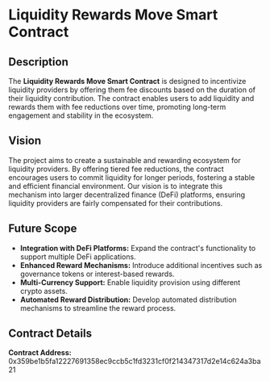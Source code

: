 # Liquidity Rewards Move Smart Contract

## Description
The **Liquidity Rewards Move Smart Contract** is designed to incentivize liquidity providers by offering them fee discounts based on the duration of their liquidity contribution. The contract enables users to add liquidity and rewards them with fee reductions over time, promoting long-term engagement and stability in the ecosystem.

## Vision
The project aims to create a sustainable and rewarding ecosystem for liquidity providers. By offering tiered fee reductions, the contract encourages users to commit liquidity for longer periods, fostering a stable and efficient financial environment. Our vision is to integrate this mechanism into larger decentralized finance (DeFi) platforms, ensuring liquidity providers are fairly compensated for their contributions.

## Future Scope
- **Integration with DeFi Platforms:** Expand the contract's functionality to support multiple DeFi applications.
- **Enhanced Reward Mechanisms:** Introduce additional incentives such as governance tokens or interest-based rewards.
- **Multi-Currency Support:** Enable liquidity provision using different crypto assets.
- **Automated Reward Distribution:** Develop automated distribution mechanisms to streamline the reward process.

## Contract Details
**Contract Address:** 0x359be1b5fa12227691358ec9ccb5c1fd3231cf0f214347317d2e14c624a3ba21
